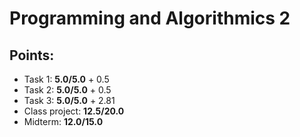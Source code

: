 # Programming and Algorithmics 2

## Points:
+ Task 1: **5.0/5.0** + 0.5
+ Task 2: **5.0/5.0** + 0.5
+ Task 3: **5.0/5.0** + 2.81
+ Class project: **12.5/20.0**
+ Midterm: **12.0/15.0**
